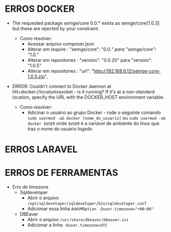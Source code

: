 # ERROS DOCKER

* The requested package semge/core 0.0.* exists as semge/core[1.0.3] but these are rejected by your constraint.
   * Como resolver:
      * Acessar arquivo composer.json 
      * Alterar em require : "semge/core": "0.0.*" para  "semge/core": "1.0.*"
      * Alterar em repositories : "version": "0.0.20" para "version": "1.0.5"
      * Alterar em repositories : "url": "http://192.168.6.12/semge-core-1.0.5.zip",


* ERROR: Couldn't connect to Docker daemon at htt+docker://localunixsocket - is it running?
If it's at a non-standard location, specify the URL with the DOCKER_HOST environment variable.
    * Como resolver:
       * Adicinar o usuário ao grupo Docker - rode o seguinte comando `sudo usermod -aG docker [nome_do_usuario]` ou `sudo usermod -aG docker $USER` onde `$USER` é a variável de ambiente do linux que traz o nome do usuário logado.


# ERROS LARAVEL

# ERROS DE FERRAMENTAS

* Erro de timezone
  * Sqldeveloper
    * Abrir o arquivo `/opt/sqldeveloper/sqldeveloper/bin/sqldeveloper.conf`
    * Adicionar essa linha `AddVMOption -Duser.timezone="+00:00"`
  * DBEaver
    * Abrir o arquivo `/usr/share/dbeaver/dbeaver.ini`
    * Adicionar a linha `-Duser.timezone=UTC`
